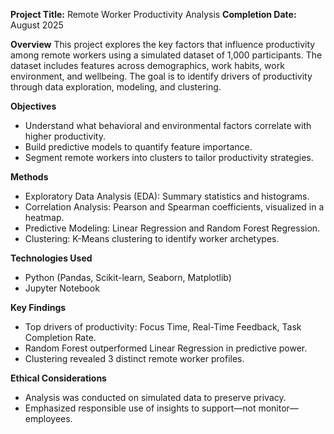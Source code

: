 **Project Title:** Remote Worker Productivity Analysis
**Completion Date:** August 2025

**Overview**
This project explores the key factors that influence productivity among remote workers using a simulated dataset of 1,000 participants. The dataset includes features across demographics, work habits, work environment, and wellbeing. The goal is to identify drivers of productivity through data exploration, modeling, and clustering.

**Objectives**

- Understand what behavioral and environmental factors correlate with higher productivity.
- Build predictive models to quantify feature importance.
- Segment remote workers into clusters to tailor productivity strategies.

**Methods**

- Exploratory Data Analysis (EDA): Summary statistics and histograms.
- Correlation Analysis: Pearson and Spearman coefficients, visualized in a heatmap.
- Predictive Modeling: Linear Regression and Random Forest Regression.
- Clustering: K-Means clustering to identify worker archetypes.

**Technologies Used**

- Python (Pandas, Scikit-learn, Seaborn, Matplotlib)
- Jupyter Notebook

**Key Findings**

- Top drivers of productivity: Focus Time, Real-Time Feedback, Task Completion Rate.
- Random Forest outperformed Linear Regression in predictive power.
- Clustering revealed 3 distinct remote worker profiles.

**Ethical Considerations**

- Analysis was conducted on simulated data to preserve privacy.
- Emphasized responsible use of insights to support—not monitor—employees.
